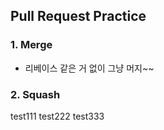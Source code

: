 ## Pull Request Practice

### 1. Merge

- 리베이스 같은 거 없이 그냥 머지~~

### 2. Squash

test111
test222
test333
